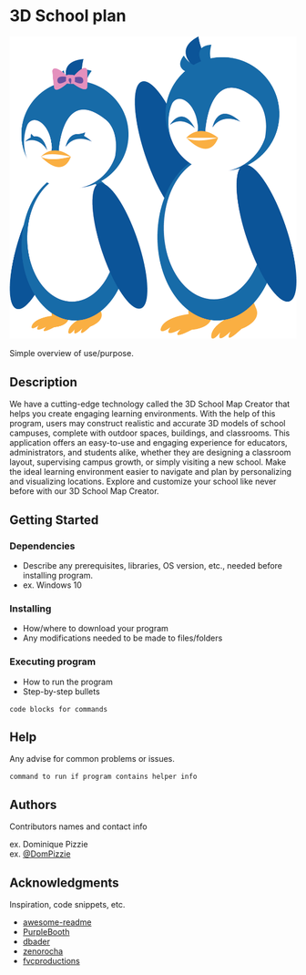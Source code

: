 # 3D School plan

![img](https://github.com/Vnswx/School-Map-Laravel/blob/main/Eat/public/forcss/img/maskot1.png "Logo Title Text 1")


Simple overview of use/purpose.

## Description

We have a cutting-edge technology called the 3D School Map Creator that helps you create engaging learning environments. With the help of this program, users may construct realistic and accurate 3D models of school campuses, complete with outdoor spaces, buildings, and classrooms. This application offers an easy-to-use and engaging experience for educators, administrators, and students alike, whether they are designing a classroom layout, supervising campus growth, or simply visiting a new school. Make the ideal learning environment easier to navigate and plan by personalizing and visualizing locations. Explore and customize your school like never before with our 3D School Map Creator.

## Getting Started

### Dependencies

* Describe any prerequisites, libraries, OS version, etc., needed before installing program.
* ex. Windows 10

### Installing

* How/where to download your program
* Any modifications needed to be made to files/folders

### Executing program

* How to run the program
* Step-by-step bullets
```
code blocks for commands
```

## Help

Any advise for common problems or issues.
```
command to run if program contains helper info
```

## Authors

Contributors names and contact info

ex. Dominique Pizzie  
ex. [@DomPizzie](https://twitter.com/dompizzie)

## Acknowledgments

Inspiration, code snippets, etc.
* [awesome-readme](https://github.com/matiassingers/awesome-readme)
* [PurpleBooth](https://gist.github.com/PurpleBooth/109311bb0361f32d87a2)
* [dbader](https://github.com/dbader/readme-template)
* [zenorocha](https://gist.github.com/zenorocha/4526327)
* [fvcproductions](https://gist.github.com/fvcproductions/1bfc2d4aecb01a834b46)
